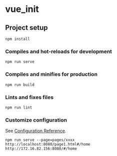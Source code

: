 # vue_init

## Project setup
```
npm install
```

### Compiles and hot-reloads for development
```
npm run serve
```

### Compiles and minifies for production
```
npm run build
```

### Lints and fixes files
```
npm run lint
```

### Customize configuration
See [Configuration Reference](https://cli.vuejs.org/config/).

```
npm run serve --page=pages/xxxx
http://localhost:8080/page1.html#/home
http://172.16.82.156:8080/#/home
```
